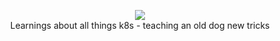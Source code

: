<p align="center">
<img src="https://github.com/user-attachments/assets/0730b261-7ba9-4b2a-ab36-5aa3e705781f" </img>
<br>  
Learnings about all things k8s - teaching an old dog new tricks
</br>
</p> 



